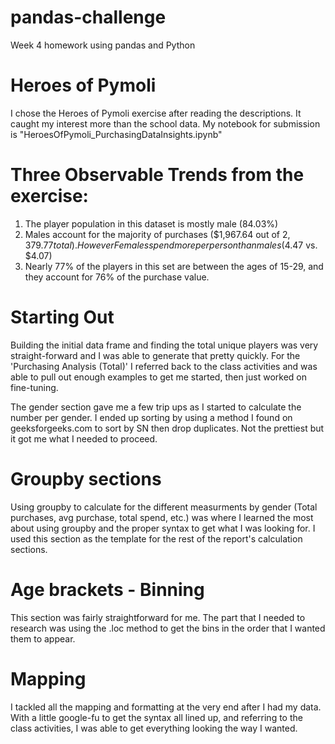 # pandas-challenge
Week 4 homework using pandas and Python

# Heroes of Pymoli
I chose the Heroes of Pymoli exercise after reading the descriptions. It caught my interest more than the school data. My notebook for submission is "HeroesOfPymoli_PurchasingDataInsights.ipynb"

# Three Observable Trends from the exercise:
1. The player population in this dataset is mostly male (84.03%)
2. Males account for the majority of purchases ($1,967.64 out of $2,379.77 total). However Females spend more per person than males ($4.47 vs. $4.07)
3. Nearly 77% of the players in this set are between the ages of 15-29, and they account for 76% of the purchase value.

# Starting Out
Building the initial data frame and finding the total unique players was very straight-forward and I was able to generate that pretty quickly. For the 'Purchasing Analysis (Total)' I referred back to the class activities and was able to pull out enough examples to get me started, then just worked on fine-tuning.

The gender section gave me a few trip ups as I started to calculate the number per gender. I ended up sorting by using a method I found on geeksforgeeks.com to sort by SN then drop duplicates. Not the prettiest but it got me what I needed to proceed.

# Groupby sections
Using groupby to calculate for the different measurments by gender (Total purchases, avg purchase, total spend, etc.) was where I learned the most about using groupby and the proper syntax to get what I was looking for. I used this section as the template for the rest of the report's calculation sections.

# Age brackets - Binning
This section was fairly straightforward for me. The part that I needed to research was using the .loc method to get the bins in the order that I wanted them to appear.

# Mapping
I tackled all the mapping and formatting at the very end after I had my data. With a little google-fu to get the syntax all lined up, and referring to the class activities, I was able to get everything looking the way I wanted.
